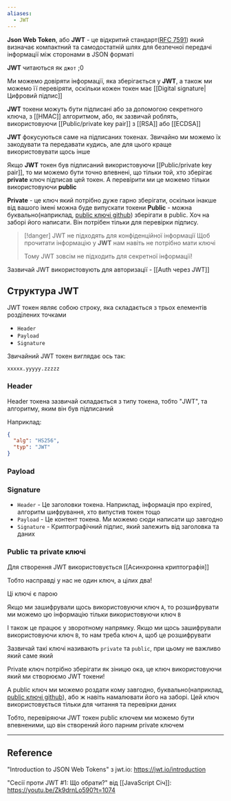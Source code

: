 ```yaml
---
aliases:
  - JWT
---
```

**Json Web Token**, або **JWT** - це відкритий стандарт([RFC 7591](https://datatracker.ietf.org/doc/html/rfc7519)) який визначає компактний та самодостатній шлях для безпечної передачі інформації між сторонами в JSON форматі

**JWT** читаються як `джот` ;0 

Ми можемо довіряти інформації, яка зберігається у **JWT**, а також ми можемо її перевіряти, оскільки кожен токен має [[Digital signature|Цифровий підпис]]

**JWT** токени можуть бути підписані або за допомогою секретного ключа, з [[HMAC]] алгоритмом, або, як зазвичай роблять, використовуючи [[Public/private key pair]] з [[RSA]] або [[ECDSA]]

**JWT** фокусуються саме на підписаних токенах. Звичайно ми можемо їх закодувати та передавати кудись, але для цього краще використовувати щось інше

Якщо **JWT** токен був підписаний використовуючи [[Public/private key pair]], то ми можемо бути точно впевнені, що тільки той, хто зберігає **private** ключ підписав цей токен. А перевірити ми це можемо тільки використовуючи **public**

**Private** - це ключ який потрібно дуже гарно зберігати, оскільки інакше від вашого імені можна буде випускати токени
**Public** - можна буквально(наприклад, [public ключі github](https://github.com/xanf.keys)) зберігати в public. Хоч на заборі його написати. Він потрібен тільки для перевірки підпису. 

>[!danger] JWT не підходять для конфіденційної інформації
> Щоб прочитати інформацію у **JWT** нам навіть не потрібно мати ключі
> 
> Тому JWT зовсім не підходить для секретної інформації!

Зазвичай JWT використовують для авторизації - [[Auth через JWT]]

## Структура JWT

JWT токен являє собою строку, яка складається з трьох елементів розділених точками

- `Header`
- `Payload`
- `Signature`

Звичайний JWT токен виглядає ось так:

```
xxxxx.yyyyy.zzzzz
```

### Header

Header токена зазвичай складається з типу токена, тобто "JWT", та алгоритму, яким він був підписаний

Наприклад:

```json
{
  "alg": "HS256",
  "typ": "JWT"
}
```

### Payload



### Signature



- `Header` - Це заголовки токена. Наприклад, інформація про expired, алгоритм шифрування, хто випустив токен тощо
- `Payload` - Це контент токена. Ми можемо сюди написати що завгодно
- `Signature` - Криптографічний підпис, який залежить від заголовка та даних





### Public та private ключі

Для створення JWT використовується [[Асинхронна криптографія]]

Тобто насправді у нас не один ключ, а цілих два!

Ці ключі є парою

Якщо ми зашифрували щось використовуючи ключ `A`, то розшифрувати ми можемо цю інформацію тільки використовуючи ключ `B`

І також це працює у зворотному напрямку. Якщо ми щось зашифрували використовуючи ключ `B`, то нам треба ключ `A`, щоб це розшифрувати

Зазвичай такі ключі називають `private` та `public`, при цьому не важливо який саме який

Private ключ потрібно зберігати як зіницю ока, це ключ використовуючи який ми створюємо JWT токени!

А public ключ ми можемо роздати кому завгодно, буквально(наприклад, [public ключі github](https://github.com/xanf.keys)), або ж навіть намалювати його на заборі. Цей ключ використовується тільки для читання та перевірки даних

Тобто, перевіряючи JWT токен public ключем ми можемо бути впевненими, що він створений його парним private ключем

---
## Reference

"Introduction to JSON Web Tokens" з jwt.io: https://jwt.io/introduction

"Сесії проти JWT #1: Що обрати?" від [[JavaScript Січ]]: https://youtu.be/Zk9drnLo590?t=1074
